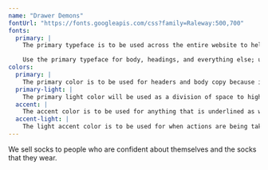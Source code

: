 ```yaml
---
name: "Drawer Demons"
fontUrl: "https://fonts.googleapis.com/css?family=Raleway:500,700"
fonts:
  primary: |
    The primary typeface is to be used across the entire website to help keep readability consistent on every page. By using the same typeface throughout, we solidify our brand on yet another level.

    Use the primary typeface for body, headings, and everything else; use different weights.
colors:
  primary: |
    The primary color is to be used for headers and body copy because it is a strong blue that stands out against the white background.
  primary-light: |
    The primary light color will be used as a division of space to highlight secondary sections as well as actions of the website. It allows the primary color to stand out when on top of it.
  accent: |
    The accent color is to be used for anything that is underlined as well as shapes that are used to help things stand out. Because the background of the website is white, this color adds more excitement to the website while still being unified and clean. The text color is to be the primary light color.
  accent-light: |
    The light accent color is to be used for when actions are being taken. The text color will be the primary color.
---
```

We sell socks to people who are confident about themselves and the socks that they wear.

